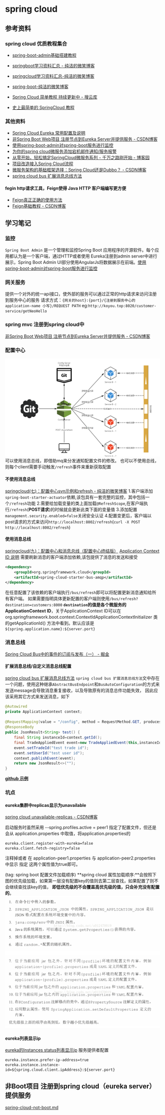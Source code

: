 # spring cloud

## 参考资料

### spring cloud 优质教程集合

- [spring-boot-admin基础搭建教程](https://www.jianshu.com/p/33f9f5aae95b)

- [springboot学习资料汇总 - 纯洁的微笑博客](http://www.ityouknow.com/springboot/2015/12/30/springboot-collect.html)
- [springcloud学习资料汇总-纯洁的微笑博客](http://www.ityouknow.com/springcloud/2016/12/30/springcloud-collect.html)
- [spring-boot-纯洁的微笑博客](http://www.ityouknow.com/spring-boot.html)
- [Spring Cloud 简单教程 持续更新中 - 搜云库](https://segmentfault.com/a/1190000012648038)
- [史上最简单的 SpringCloud 教程](http://blog.csdn.net/forezp/article/details/70148833)

### 其他资料

- [Spring Cloud Eureka 常用配置及说明](https://www.cnblogs.com/li3807/p/7282492.html)
- [非Spring Boot Web项目 注册节点到Eureka Server并提供服务 - CSDN博客](http://blog.csdn.net/songmaolin_csdn/article/details/77880324)
- [使用spring-boot-admin对spring-boot服务进行监控](http://www.ityouknow.com/springboot/2018/02/11/spring-boot-admin.html)
- [为你的spring cloud微服务添加宕机邮件通知/服务报警](http://blog.csdn.net/rickiyeat/article/details/73228713)
- [从零开始，轻松搞定SpringCloud微服务系列 - 千万之路刚开始 - 博客园](http://www.cnblogs.com/hyhnet/p/7998751.html)
- [项目改造接入Spring Cloud流程](http://blog.csdn.net/xinluke/article/details/68064599)
- [微服务架构的基础框架选择：Spring Cloud还是Dubbo？ - CSDN博客](http://blog.csdn.net/kobejayandy/article/details/52078275)
- [spring cloud bus 扩展消息总线方法](https://www.jianshu.com/p/093ed9816993)

#### fegin http请求工具，Feign使得 Java HTTP 客户端编写更方便

- [Feign真正正确的使用方法](https://www.jianshu.com/p/3d597e9d2d67)
- [Feign基础教程 - CSDN博客](http://blog.csdn.net/u010862794/article/details/73649616)

## 学习笔记

### 监控

`Spring Boot Admin` 是一个管理和监控Spring Boot 应用程序的开源软件。每个应用都认为是一个客户端，通过HTTP或者使用 Eureka注册到admin server中进行展示，Spring Boot Admin UI部分使用AngularJs将数据展示在前端。[使用spring-boot-admin对spring-boot服务进行监控](http://www.ityouknow.com/springboot/2018/02/11/spring-boot-admin.html)

### 网关服务

提供一个对外的统一api接口，使外部的服务可以通过正常的http请求来访问注册到服务中心的服务
请求方式：`{网关的host}:{port}/{注册到服务中心的application-name 小写}/REQUEST PATH` eg:`http://koyou.top:8020/customer-service/getNeoHello`

### spring mvc 注册到spring cloud中

[非Spring Boot Web项目 注册节点到Eureka Server并提供服务 - CSDN博客](http://blog.csdn.net/songmaolin_csdn/article/details/77880324)

### 配置中心

![spring-cloud-configserver](media/spring-cloud-configserver.png)
可以使用消息总线，即借助mq来分发通知配置文件的修改。
也可以不使用总线，则每个client需要手动触发`/refresh`事件来重新获取配置

#### 不使用消息总线

[springcloud(七)：配置中心svn示例和refresh - 纯洁的微笑博客](http://www.ityouknow.com/springcloud/2017/05/23/springcloud-config-svn-refresh.html)
1.客户端添加`spring-boot-starter-actuator`依赖,该包具有一套完整的监控，其中包括一个`/refresh`功能
2.需要给加载变量的类上面加载`@RefreshScope`,在客户端执行`/refresh`(**POST请求**)的时候就会更新此类下面的变量值
3.添加配置`management.security.enabled=false`关闭安全认证
4.配置变更后，客户端以post请求的方式来访问`http://localhost:8002/refresh`(`curl -X POST http://localhost:8002/refresh`)

#### 使用消息总线

[springcloud(九)：配置中心和消息总线（配置中心终结版）](http://www.ityouknow.com/springcloud/2017/05/26/springcloud-config-eureka-bus.html)
[Application Context ID 说明](http://www.itmuch.com/spring-cloud-code-read/spring-cloud-code-read-spring-cloud-bus/)
需要刷新消息的客户端添加依赖,该包提供了消息的发送和接受

```xml
<dependency>
    <groupId>org.springframework.cloud</groupId>
    <artifactId>spring-cloud-starter-bus-amqp</artifactId>
</dependency>
```

在任意配置了该依赖的客户端执行`/bus/refresh`即可以将配置更新消息通知给所有客户端。
如果需要指明具体更新配置的客户端则使用`/bus/refresh?destination=customers:8000`
**`destination`的值是各个微服务的ApplicationContext ID**，关于ApplicationContext ID可以在org.springframework.boot.context.ContextIdApplicationContextInitializer 类的getApplicationId() 方法中看到。默认应该是`${spring.application.name}:${server.port}`

### 消息总线

[Spring Cloud Bus中的事件的订阅与发布（一） - 掘金](https://juejin.im/post/5a83926c6fb9a063523df632)

#### 扩展消息总线/自定义消息总线配置

[spring cloud bus 扩展消息总线方法](https://www.jianshu.com/p/093ed9816993)
`spring cloud bus 扩展消息总线方法`文中存在一个问题，使用这种继承`AbstractBusEndpoint`和`BusAutoConfiguration`的方式来发送message会导致消息重复接收，以及导致原有的消息总件功能失效，
因此应该采用其它方式来发送消息，如下

```java
@Autowired
private ApplicationContext context;

@RequestMapping(value = "/config", method = RequestMethod.GET, produces = MediaType.APPLICATION_JSON_VALUE)
@ResponseBody
public JsonResult<String> test() {
    final String instanceId=context.getId();
    final TradeAppliedEvent event=new TradeAppliedEvent(this,instanceId,null);
    event.setTradeId("test trade id");
    event.setUserId("test user id");
    context.publishEvent(event);
    return new JsonResult<>("");
}
```

[**github 示例**](https://github.com/othorizon/spring-cloud-explore/tree/master/order/src/main/java/top/kou/order/bus)

### 坑点

#### eureka集群中replicas显示为unavailable

[spring cloud  unavailable-replicas - CSDN博客](http://blog.csdn.net/u012470019/article/details/77973156)

启动服务时虽然采用  --spring.profiles.active = peer1 指定了配置文件，但还是会从 application.properties 中取值，将application.properties的

``` preperties
eureka.client.register-with-eureka=false
eureka.client.fetch-registry=false
```

注释掉或者 在 application-peer1.properties 与 application-peer2.properties 中显示 指定 这两个属性值为true即可。

(tag: spring boot 配置文件加载顺序)
**spring cloud 属性加载顺序:**会按照下图的优先级加载，如果第一层没有配置key的值则去第二层查找，如果配置了则不会继续查找该key的值，
**即低优先级的不会覆盖高优先级的值，只会补充没有配置的**。
![spring cloud属性加载顺序](media/2018-03-06-16-40-28.png)

#### eureka列表显示ip

[eureka的Instances status列表显示ip](http://breezylee.iteye.com/blog/2393447)
服务提供者配置

```properties
eureka.instance.prefer-ip-address=true
eureka.instance.instance-id=${spring.cloud.client.ipAddress}:${server.port}
```

## 非Boot项目 注册到spring cloud（eureka server） 提供服务

[spring-cloud-not-boot.md](spring-cloud-not-boot.md)